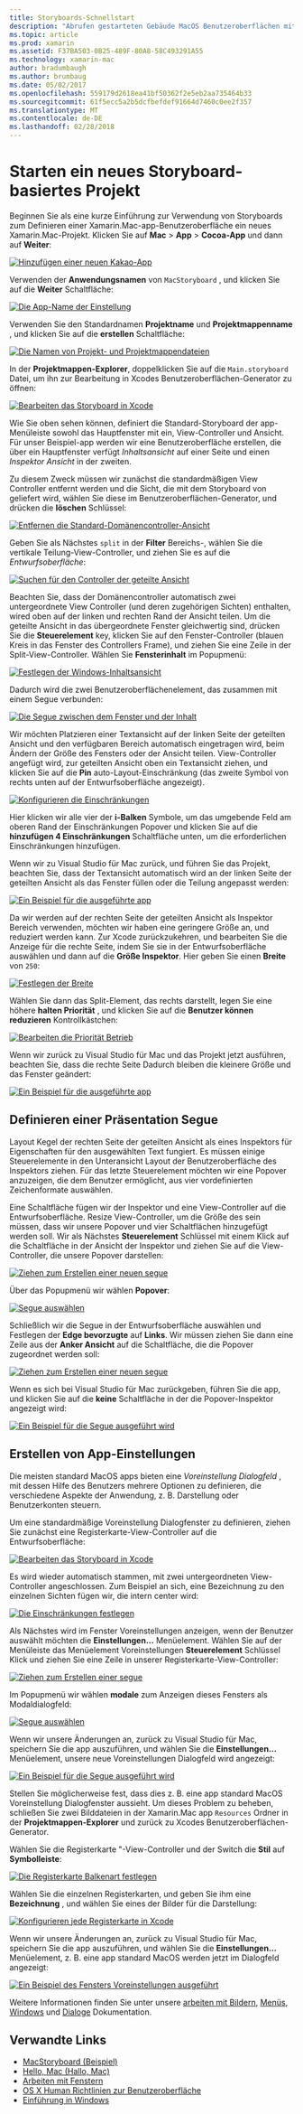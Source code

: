 ```yaml
---
title: Storyboards-Schnellstart
description: "Abrufen gestarteten Gebäude MacOS Benutzeroberflächen mit Storyboards."
ms.topic: article
ms.prod: xamarin
ms.assetid: F37BA503-0B25-489F-80A8-58C493291A55
ms.technology: xamarin-mac
author: bradumbaugh
ms.author: brumbaug
ms.date: 05/02/2017
ms.openlocfilehash: 559179d2618ea41bf50362f2e5eb2aa735464b33
ms.sourcegitcommit: 61f5ecc5a2b5dcfbefdef91664d7460c0ee2f357
ms.translationtype: MT
ms.contentlocale: de-DE
ms.lasthandoff: 02/28/2018
---
```

# <a name="starting-a-new-storyboard-based-project"></a>Starten ein neues Storyboard-basiertes Projekt

Beginnen Sie als eine kurze Einführung zur Verwendung von Storyboards zum Definieren einer Xamarin.Mac-app-Benutzeroberfläche ein neues Xamarin.Mac-Projekt. Klicken Sie auf **Mac** > **App** > **Cocoa-App** und dann auf **Weiter**:

[ ![](quickstart-images/qs01.png "Hinzufügen einer neuen Kakao-App")](quickstart-images/qs01.png)

Verwenden der **Anwendungsnamen** von `MacStoryboard` , und klicken Sie auf die **Weiter** Schaltfläche:

[ ![](quickstart-images/qs02.png "Die App-Name der Einstellung")](quickstart-images/qs02.png)

Verwenden Sie den Standardnamen **Projektname** und **Projektmappenname** , und klicken Sie auf die **erstellen** Schaltfläche:

[ ![](quickstart-images/qs03.png "Die Namen von Projekt- und Projektmappendateien")](quickstart-images/qs03.png)

In der **Projektmappen-Explorer**, doppelklicken Sie auf die `Main.storyboard` Datei, um ihn zur Bearbeitung in Xcodes Benutzeroberflächen-Generator zu öffnen:

[ ![](quickstart-images/qs04.png "Bearbeiten das Storyboard in Xcode")](quickstart-images/qs04.png)

Wie Sie oben sehen können, definiert die Standard-Storyboard der app-Menüleiste sowohl das Hauptfenster mit ein, View-Controller und Ansicht. Für unser Beispiel-app werden wir eine Benutzeroberfläche erstellen, die über ein Hauptfenster verfügt _Inhaltsansicht_ auf einer Seite und einen _Inspektor Ansicht_ in der zweiten.

Zu diesem Zweck müssen wir zunächst die standardmäßigen View Controller entfernt werden und die Sicht, die mit dem Storyboard von geliefert wird, wählen Sie diese im Benutzeroberflächen-Generator, und drücken die **löschen** Schlüssel:

[ ![](quickstart-images/qs05.png "Entfernen die Standard-Domänencontroller-Ansicht")](quickstart-images/qs05.png)

Geben Sie als Nächstes `split` in der **Filter** Bereichs-, wählen Sie die vertikale Teilung-View-Controller, und ziehen Sie es auf die _Entwurfsoberfläche_:

[ ![](quickstart-images/qs06.png "Suchen für den Controller der geteilte Ansicht")](quickstart-images/qs06.png)

Beachten Sie, dass der Domänencontroller automatisch zwei untergeordnete View Controller (und deren zugehörigen Sichten) enthalten, wired oben auf der linken und rechten Rand der Ansicht teilen. Um die geteilte Ansicht in das übergeordnete Fenster gleichwertig sind, drücken Sie die **Steuerelement** key, klicken Sie auf den Fenster-Controller (blauen Kreis in das Fenster des Controllers Frame), und ziehen Sie eine Zeile in der Split-View-Controller. Wählen Sie **Fensterinhalt** im Popupmenü:

[ ![](quickstart-images/qs07.png "Festlegen der Windows-Inhaltsansicht")](quickstart-images/qs07.png)

Dadurch wird die zwei Benutzeroberflächenelement, das zusammen mit einem Segue verbunden:

[ ![](quickstart-images/qs08.png "Die Segue zwischen dem Fenster und der Inhalt")](quickstart-images/qs08.png)

Wir möchten Platzieren einer Textansicht auf der linken Seite der geteilten Ansicht und den verfügbaren Bereich automatisch eingetragen wird, beim Ändern der Größe des Fensters oder der Ansicht teilen. View-Controller angefügt wird, zur geteilten Ansicht oben ein Textansicht ziehen, und klicken Sie auf die **Pin** auto-Layout-Einschränkung (das zweite Symbol von rechts unten auf der Entwurfsoberfläche angezeigt).

[ ![](quickstart-images/qs09.png "Konfigurieren die Einschränkungen")](quickstart-images/qs09.png)

Hier klicken wir alle vier der **i-Balken** Symbole, um das umgebende Feld am oberen Rand der Einschränkungen Popover und klicken Sie auf die **hinzufügen 4 Einschränkungen** Schaltfläche unten, um die erforderlichen Einschränkungen hinzufügen.

Wenn wir zu Visual Studio für Mac zurück, und führen Sie das Projekt, beachten Sie, dass der Textansicht automatisch wird an der linken Seite der geteilten Ansicht als das Fenster füllen oder die Teilung angepasst werden:

[ ![](quickstart-images/qs10.png "Ein Beispiel für die ausgeführte app")](quickstart-images/qs10.png)

Da wir werden auf der rechten Seite der geteilten Ansicht als Inspektor Bereich verwenden, möchten wir haben eine geringere Größe an, und reduziert werden kann. Zur Xcode zurückzukehren, und bearbeiten Sie die Anzeige für die rechte Seite, indem Sie sie in der Entwurfsoberfläche auswählen und dann auf die **Größe Inspektor**. Hier geben Sie einen **Breite** von `250`:

[ ![](quickstart-images/qs11.png "Festlegen der Breite")](quickstart-images/qs11.png)

Wählen Sie dann das Split-Element, das rechts darstellt, legen Sie eine höhere **halten Priorität** , und klicken Sie auf die **Benutzer können reduzieren** Kontrollkästchen:

[ ![](quickstart-images/qs12.png "Bearbeiten die Priorität Betrieb")](quickstart-images/qs12.png)

Wenn wir zurück zu Visual Studio für Mac und das Projekt jetzt ausführen, beachten Sie, dass die rechte Seite Dadurch bleiben die kleinere Größe und das Fenster geändert:

[ ![](quickstart-images/qs13.png "Ein Beispiel für die ausgeführte app")](quickstart-images/qs13.png)

<a name="Defining-a-Presentation-Segue" />

## <a name="defining-a-presentation-segue"></a>Definieren einer Präsentation Segue

Layout Kegel der rechten Seite der geteilten Ansicht als eines Inspektors für Eigenschaften für den ausgewählten Text fungiert. Es müssen einige Steuerelemente in den Unteransicht Layout der Benutzeroberfläche des Inspektors ziehen. Für das letzte Steuerelement möchten wir eine Popover anzuzeigen, die dem Benutzer ermöglicht, aus vier vordefinierten Zeichenformate auswählen.

Eine Schaltfläche fügen wir der Inspektor und eine View-Controller auf die Entwurfsoberfläche. Resize View-Controller, um die Größe des sein müssen, dass wir unsere Popover und vier Schaltflächen hinzugefügt werden soll. Wir als Nächstes **Steuerelement** Schlüssel mit einem Klick auf die Schaltfläche in der Ansicht der Inspektor und ziehen Sie auf die View-Controller, die unsere Popover darstellen:

[ ![](quickstart-images/qs14.png "Ziehen zum Erstellen einer neuen segue")](quickstart-images/qs14.png)

Über das Popupmenü wir wählen **Popover**: 

[ ![](quickstart-images/qs15.png "Segue auswählen")](quickstart-images/qs15.png)

Schließlich wir die Segue in der Entwurfsoberfläche auswählen und Festlegen der **Edge bevorzugte** auf **Links**. Wir müssen ziehen Sie dann eine Zeile aus der **Anker Ansicht** auf die Schaltfläche, die die Popover zugeordnet werden soll:

[ ![](quickstart-images/qs16.png "Ziehen zum Erstellen einer neuen segue")](quickstart-images/qs16.png)

Wenn es sich bei Visual Studio für Mac zurückgeben, führen Sie die app, und klicken Sie auf die **keine** Schaltfläche in der die Popover-Inspektor angezeigt wird:

[ ![](quickstart-images/qs17.png "Ein Beispiel für die Segue ausgeführt wird")](quickstart-images/qs17.png)

<a name="Creating-App-Preferences" />

## <a name="creating-app-preferences"></a>Erstellen von App-Einstellungen

Die meisten standard MacOS apps bieten eine _Voreinstellung Dialogfeld_ , mit dessen Hilfe des Benutzers mehrere Optionen zu definieren, die verschiedene Aspekte der Anwendung, z. B. Darstellung oder Benutzerkonten steuern.

Um eine standardmäßige Voreinstellung Dialogfenster zu definieren, ziehen Sie zunächst eine Registerkarte-View-Controller auf die Entwurfsoberfläche:

[ ![](quickstart-images/qs18.png "Bearbeiten das Storyboard in Xcode")](quickstart-images/qs18.png)

Es wird wieder automatisch stammen, mit zwei untergeordneten View-Controller angeschlossen. Zum Beispiel an sich, eine Bezeichnung zu den einzelnen Sichten fügen wir, die intern center wird:

[ ![](quickstart-images/qs19.png "Die Einschränkungen festlegen")](quickstart-images/qs19.png)

Als Nächstes wird im Fenster Voreinstellungen anzeigen, wenn der Benutzer auswählt möchten die **Einstellungen...**  Menüelement. Wählen Sie auf der Menüleiste das Menüelement Voreinstellungen **Steuerelement** Schlüssel Klick und ziehen Sie eine Zeile in unserer Registerkarte-View-Controller:

[ ![](quickstart-images/qs20.png "Ziehen zum Erstellen einer segue")](quickstart-images/qs20.png)

Im Popupmenü wir wählen **modale** zum Anzeigen dieses Fensters als Modaldialogfeld:

[ ![](quickstart-images/qs21.png "Segue auswählen")](quickstart-images/qs21.png)

Wenn wir unsere Änderungen an, zurück zu Visual Studio für Mac, speichern Sie die app auszuführen, und wählen Sie die **Einstellungen...**  Menüelement, unsere neue Voreinstellungen Dialogfeld wird angezeigt:

[ ![](quickstart-images/qs22.png "Ein Beispiel für die Segue ausgeführt wird")](quickstart-images/qs22.png)

Stellen Sie möglicherweise fest, dass dies z. B. eine app standard MacOS Voreinstellung Dialogfenster aussieht. Um dieses Problem zu beheben, schließen Sie zwei Bilddateien in der Xamarin.Mac app `Resources` Ordner in der **Projektmappen-Explorer** und zurück zu Xcodes Benutzeroberflächen-Generator.

Wählen Sie die Registerkarte "-View-Controller und der Switch die **Stil** auf **Symbolleiste**: 

[ ![](quickstart-images/qs23.png "Die Registerkarte Balkenart festlegen")](quickstart-images/qs23.png)

Wählen Sie die einzelnen Registerkarten, und geben Sie ihm eine **Bezeichnung** , und wählen Sie eines der Bilder für die Darstellung:

[ ![](quickstart-images/qs24.png "Konfigurieren jede Registerkarte in Xcode")](quickstart-images/qs24.png)

Wenn wir unsere Änderungen an, zurück zu Visual Studio für Mac, speichern Sie die app auszuführen, und wählen Sie die **Einstellungen...**  Menüelement, z. B. eine app standard MacOS werden jetzt im Dialogfeld angezeigt:

[ ![](quickstart-images/qs25.png "Ein Beispiel des Fensters Voreinstellungen ausgeführt")](quickstart-images/qs25.png)

Weitere Informationen finden Sie unter unsere [arbeiten mit Bildern](~/mac/app-fundamentals/image.md), [Menüs](~/mac/user-interface/menu.md), [Windows](~/mac/user-interface/window.md) und [Dialoge](~/mac/user-interface/dialog.md) Dokumentation.

## <a name="related-links"></a>Verwandte Links

- [MacStoryboard (Beispiel)](https://developer.xamarin.com/samples/mac/MacStoryboard/)
- [Hello, Mac (Hallo, Mac)](~/mac/get-started/hello-mac.md)
- [Arbeiten mit Fenstern](~/mac/user-interface/window.md)
- [OS X Human Richtlinien zur Benutzeroberfläche](https://developer.apple.com/library/mac/documentation/UserExperience/Conceptual/OSXHIGuidelines/)
- [Einführung in Windows](https://developer.apple.com/library/mac/documentation/Cocoa/Conceptual/WinPanel/Introduction.html#//apple_ref/doc/uid/10000031-SW1)
